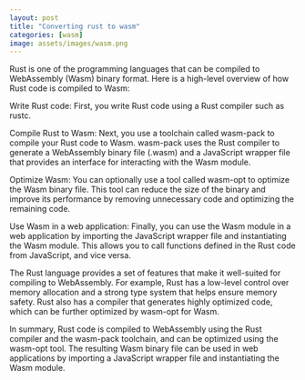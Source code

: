 ```yaml
---
layout: post
title: "Converting rust to wasm"
categories: [wasm]
image: assets/images/wasm.png
---
```

Rust is one of the programming languages that can be compiled to WebAssembly (Wasm) binary format. Here is a high-level overview of how Rust code is compiled to Wasm:

Write Rust code: First, you write Rust code using a Rust compiler such as rustc.

Compile Rust to Wasm: Next, you use a toolchain called wasm-pack to compile your Rust code to Wasm. wasm-pack uses the Rust compiler to generate a WebAssembly binary file (.wasm) and a JavaScript wrapper file that provides an interface for interacting with the Wasm module.

Optimize Wasm: You can optionally use a tool called wasm-opt to optimize the Wasm binary file. This tool can reduce the size of the binary and improve its performance by removing unnecessary code and optimizing the remaining code.

Use Wasm in a web application: Finally, you can use the Wasm module in a web application by importing the JavaScript wrapper file and instantiating the Wasm module. This allows you to call functions defined in the Rust code from JavaScript, and vice versa.

The Rust language provides a set of features that make it well-suited for compiling to WebAssembly. For example, Rust has a low-level control over memory allocation and a strong type system that helps ensure memory safety. Rust also has a compiler that generates highly optimized code, which can be further optimized by wasm-opt for Wasm.

In summary, Rust code is compiled to WebAssembly using the Rust compiler and the wasm-pack toolchain, and can be optimized using the wasm-opt tool. The resulting Wasm binary file can be used in web applications by importing a JavaScript wrapper file and instantiating the Wasm module.